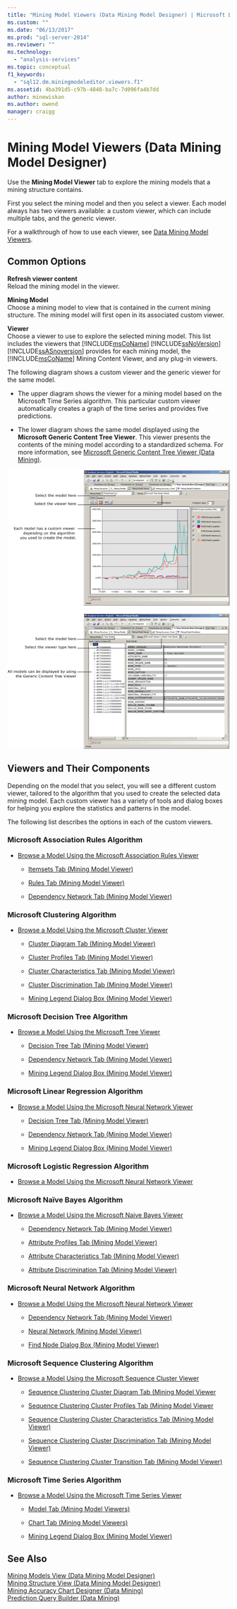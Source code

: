```yaml
---
title: "Mining Model Viewers (Data Mining Model Designer) | Microsoft Docs"
ms.custom: ""
ms.date: "06/13/2017"
ms.prod: "sql-server-2014"
ms.reviewer: ""
ms.technology: 
  - "analysis-services"
ms.topic: conceptual
f1_keywords: 
  - "sql12.dm.miningmodeleditor.viewers.f1"
ms.assetid: 4ba391d5-c97b-4848-ba7c-7d096fa4b7dd
author: minewiskan
ms.author: owend
manager: craigg
---
```

# Mining Model Viewers (Data Mining Model Designer)
  Use the **Mining Model Viewer** tab to explore the mining models that a mining structure contains.  
  
 First you select the mining model and then you select a viewer. Each model always has two viewers available: a custom viewer, which can include multiple tabs, and the generic viewer.  
  
 For a walkthrough of how to use each viewer, see [Data Mining Model Viewers](data-mining/data-mining-model-viewers.md).  
  
## Common Options  
 **Refresh viewer content**  
 Reload the mining model in the viewer.  
  
 **Mining Model**  
 Choose a mining model to view that is contained in the current mining structure. The mining model will first open in its associated custom viewer.  
  
 **Viewer**  
 Choose a viewer to use to explore the selected mining model. This list includes the viewers that [!INCLUDE[msCoName](../includes/msconame-md.md)] [!INCLUDE[ssNoVersion](../includes/ssnoversion-md.md)] [!INCLUDE[ssASnoversion](../includes/ssasnoversion-md.md)] provides for each mining model, the [!INCLUDE[msCoName](../includes/msconame-md.md)] Mining Content Viewer, and any plug-in viewers.  
  
 The following diagram shows a custom viewer and the generic viewer for the same model.  
  
-   The upper diagram shows the viewer for a mining model based on the Microsoft Time Series algorithm. This particular custom viewer automatically creates a graph of the time series and provides five predictions.  
  
-   The lower diagram shows the same model displayed using the **Microsoft Generic Content Tree Viewer**. This viewer presents the contents of the mining model according to a standardized schema. For more information, see [Microsoft Generic Content Tree Viewer &#40;Data Mining&#41;](microsoft-generic-content-tree-viewer-data-mining.md).  
  
 ![Overview of mining model designer](media/generic-mining-model-tab1.gif "Overview of mining model designer")  
  
## Viewers and Their Components  
 Depending on the model that you select, you will see a different custom viewer, tailored to the algorithm that you used to create the selected data mining model. Each custom viewer has a variety of tools and dialog boxes for helping you explore the statistics and patterns in the model.  
  
 The following list describes the options in each of the custom viewers.  
  
### Microsoft Association Rules Algorithm  
  
-   [Browse a Model Using the Microsoft Association Rules Viewer](data-mining/browse-a-model-using-the-microsoft-association-rules-viewer.md)  
  
    -   [Itemsets Tab &#40;Mining Model Viewer&#41;](itemsets-tab-mining-model-viewer.md)  
  
    -   [Rules Tab &#40;Mining Model Viewer&#41;](rules-tab-mining-model-viewer.md)  
  
    -   [Dependency Network Tab &#40;Mining Model Viewer&#41;](dependency-network-tab-mining-model-viewer.md)  
  
### Microsoft Clustering Algorithm  
  
-   [Browse a Model Using the Microsoft Cluster Viewer](data-mining/browse-a-model-using-the-microsoft-cluster-viewer.md)  
  
    -   [Cluster Diagram Tab &#40;Mining Model Viewer&#41;](cluster-diagram-tab-mining-model-viewer.md)  
  
    -   [Cluster Profiles Tab &#40;Mining Model Viewer&#41;](cluster-profiles-tab-mining-model-viewer.md)  
  
    -   [Cluster Characteristics Tab &#40;Mining Model Viewer&#41;](cluster-characteristics-tab-mining-model-viewer.md)  
  
    -   [Cluster Discrimination Tab &#40;Mining Model Viewer&#41;](cluster-discrimination-tab-mining-model-viewer.md)  
  
    -   [Mining Legend Dialog Box &#40;Mining Model Viewer&#41;](mining-legend-dialog-box-mining-model-viewer.md)  
  
### Microsoft Decision Tree Algorithm  
  
-   [Browse a Model Using the Microsoft Tree Viewer](data-mining/browse-a-model-using-the-microsoft-tree-viewer.md)  
  
    -   [Decision Tree Tab &#40;Mining Model Viewer&#41;](decision-tree-tab-mining-model-viewer.md)  
  
    -   [Dependency Network Tab &#40;Mining Model Viewer&#41;](dependency-network-tab-mining-model-viewer.md)  
  
    -   [Mining Legend Dialog Box &#40;Mining Model Viewer&#41;](mining-legend-dialog-box-mining-model-viewer.md)  
  
### Microsoft Linear Regression Algorithm  
  
-   [Browse a Model Using the Microsoft Neural Network Viewer](data-mining/browse-a-model-using-the-microsoft-neural-network-viewer.md)  
  
    -   [Decision Tree Tab &#40;Mining Model Viewer&#41;](decision-tree-tab-mining-model-viewer.md)  
  
    -   [Dependency Network Tab &#40;Mining Model Viewer&#41;](dependency-network-tab-mining-model-viewer.md)  
  
    -   [Mining Legend Dialog Box &#40;Mining Model Viewer&#41;](mining-legend-dialog-box-mining-model-viewer.md)  
  
### Microsoft Logistic Regression Algorithm  
  
-   [Browse a Model Using the Microsoft Neural Network Viewer](data-mining/browse-a-model-using-the-microsoft-neural-network-viewer.md)  
  
### Microsoft Naïve Bayes Algorithm  
  
-   [Browse a Model Using the Microsoft Naive Bayes Viewer](data-mining/browse-a-model-using-the-microsoft-naive-bayes-viewer.md)  
  
    -   [Dependency Network Tab &#40;Mining Model Viewer&#41;](dependency-network-tab-mining-model-viewer.md)  
  
    -   [Attribute Profiles Tab &#40;Mining Model Viewer&#41;](attribute-profiles-tab-mining-model-viewer.md)  
  
    -   [Attribute Characteristics Tab &#40;Mining Model Viewer&#41;](attribute-characteristics-tab-mining-model-viewer.md)  
  
    -   [Attribute Discrimination Tab &#40;Mining Model Viewer&#41;](attribute-discrimination-tab-mining-model-viewer.md)  
  
### Microsoft Neural Network Algorithm  
  
-   [Browse a Model Using the Microsoft Neural Network Viewer](data-mining/browse-a-model-using-the-microsoft-neural-network-viewer.md)  
  
    -   [Dependency Network Tab &#40;Mining Model Viewer&#41;](dependency-network-tab-mining-model-viewer.md)  
  
    -   [Neural Network &#40;Mining Model Viewer&#41;](neural-network-mining-model-viewer.md)  
  
    -   [Find Node Dialog Box &#40;Mining Model Viewer&#41;](find-node-dialog-box-mining-model-viewer.md)  
  
### Microsoft Sequence Clustering Algorithm  
  
-   [Browse a Model Using the Microsoft Sequence Cluster Viewer](data-mining/browse-a-model-using-the-microsoft-sequence-cluster-viewer.md)  
  
    -   [Sequence Clustering Cluster Diagram Tab &#40;Mining Model Viewer](sequence-clustering-cluster-diagram-tab-mining-model-viewer.md)  
  
    -   [Sequence Clustering Cluster Profiles Tab &#40;Mining Model Viewer](sequence-clustering-cluster-profiles-tab-mining-model-viewer.md)  
  
    -   [Sequence Clustering Cluster Characteristics Tab &#40;Mining Model Viewer&#41;](sequence-clustering-cluster-characteristics-tab-mining-model-viewer.md)  
  
    -   [Sequence Clustering Cluster Discrimination Tab &#40;Mining Model Viewer&#41;](sequence-clustering-cluster-discrimination-tab-mining-model-viewer.md)  
  
    -   [Sequence Clustering Cluster Transition Tab &#40;Mining Model Viewer&#41;](sequence-clustering-cluster-transition-tab-mining-model-viewer.md)  
  
### Microsoft Time Series Algorithm  
  
-   [Browse a Model Using the Microsoft Time Series Viewer](data-mining/browse-a-model-using-the-microsoft-time-series-viewer.md)  
  
    -   [Model Tab &#40;Mining Model Viewers&#41;](model-tab-mining-model-viewers.md)  
  
    -   [Chart Tab &#40;Mining Model Viewers&#41;](chart-tab-mining-model-viewers.md)  
  
    -   [Mining Legend Dialog Box &#40;Mining Model Viewer&#41;](mining-legend-dialog-box-mining-model-viewer.md)  
  
## See Also  
 [Mining Models View &#40;Data Mining Model Designer&#41;](mining-models-view-data-mining-model-designer.md)   
 [Mining Structure View &#40;Data Mining Model Designer&#41;](mining-structure-view-data-mining-model-designer.md)   
 [Mining Accuracy Chart Designer &#40;Data Mining&#41;](mining-accuracy-chart-designer-data-mining.md)   
 [Prediction Query Builder &#40;Data Mining&#41;](prediction-query-builder-data-mining.md)  
  
  
